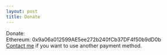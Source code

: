 ```yaml
---
layout: post
title: Donate
---
```


Donate:  
Ethereum: 0x9a06a012599AE5ee272b240fCb37DF4f50b9dD0b  
[Contact me](contact) if you want to use another payment method.  
